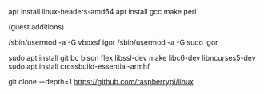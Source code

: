 apt install linux-headers-amd64
apt install gcc make perl

(guest additions)

/sbin/usermod -a -G vboxsf igor
/sbin/usermod -a -G sudo igor

sudo apt install git bc bison flex libssl-dev make libc6-dev libncurses5-dev
sudo apt install crossbuild-essential-armhf

git clone --depth=1 https://github.com/raspberrypi/linux

